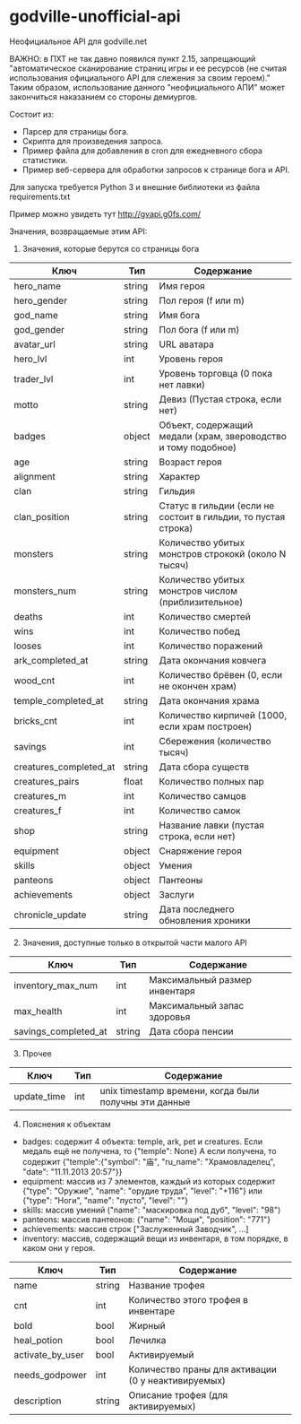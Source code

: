 # godville-unofficial-api

Неофициальное API для godville.net

ВАЖНО: в ПХТ не так давно появился пункт 2.15, запрещающий "автоматическое сканирование страниц игры и ее ресурсов (не считая использования официального API для слежения за своим героем)." Таким образом, использование данного "неофициального АПИ" может закончиться наказанием со стороны демиургов.

Состоит из:
* Парсер для страницы бога.
* Скрипта для произведения запроса.
* Пример файла для добавления в cron для ежедневного сбора статистики.
* Пример веб-сервера для обработки запросов к странице бога и API.

Для запуска требуется Python 3 и внешние библиотеки из файла requirements.txt

Пример можно увидеть тут http://gvapi.g0fs.com/

Значения, возвращаемые этим API:

1. Значения, которые берутся со страницы бога

|Ключ|Тип|Содержание|
|--- | --- | ---
|hero_name|string|Имя героя
|hero_gender|string|Пол героя (f или m)
|god_name|string|Имя бога
|god_gender|string|Пол бога (f или m)
|avatar_url|string|URL аватара
|hero_lvl|int|Уровень героя
|trader_lvl|int|Уровень торговца (0 пока нет лавки)
|motto|string|Девиз (Пустая строка, если нет)
|badges|object|Объект, содержащий медали (храм, звероводство и тому подобное)
|age|string|Возраст героя
|alignment|string|Характер
|clan|string|Гильдия
|clan_position|string|Статус в гильдии (если не состоит в гильдии, то пустая строка)
|monsters|string|Количество убитых монстров стрококй (около N тысяч)
|monsters_num|string|Количество убитых монстров числом (приблизительное)
|deaths|int|Количество смертей
|wins|int|Количество побед
|looses|int|Количество поражений
|ark_completed_at|string|Дата окончания ковчега
|wood_cnt|int|Количество брёвен (0, если не окончен храм)
|temple_completed_at|string|Дата окончания храма
|bricks_cnt|int|Количество кирпичей (1000, если храм построен)
|savings|int|Сбережения (количество тысяч)
|creatures_completed_at|string|Дата сбора существ
|creatures_pairs|float|Количество полных пар
|creatures_m|int|Количество самцов
|creatures_f|int|Количество самок
|shop|string|Название лавки (пустая строка, если нет)
|equipment|object|Снаряжение героя
|skills|object|Умения
|panteons|object|Пантеоны
|achievements|object|Заслуги
|chronicle_update|string|Дата последнего обновления хроники

2. Значения, доступные только в открытой части малого API

Ключ|Тип|Содержание|
--- | --- | ---
inventory_max_num|int|Максимальный размер инвентаря
max_health|int|Максимальный запас здоровья
savings_completed_at|string|Дата сбора пенсии

3. Прочее

|Ключ|Тип|Содержание|
|--- | --- | ---
|update_time|int|unix timestamp времени, когда были получны эти данные

4. Пояснения к объектам

* badges: содержит 4 объекта: temple, ark, pet и creatures. Если медаль ещё не получена, то {"temple": None}
 А если получена, то содержит {"temple":{"symbol": "庙", "ru_name": "Храмовладелец", "date": "11.11.2013 20:57"}}
* equipment: массив из 7 элементов, каждый из которых содержит {"type": "Оружие", "name": "орудие труда", "level": "+116"}
 или {"type": "Ноги", "name": "пусто", "level": ""}
* skills: массив умений ("name": "маскировка под дуб", "level": "98")
* panteons: массив пантеонов: {"name": "Мощи", "position": "771"}
* achievements: массив строк ["Заслуженный Заводчик", ...]
* inventory: массив, содержащий вещи из инвентаря, в том порядке, в каком они у героя.

|Ключ|Тип|Содержание|
|--- | --- | ---
|name|string|Название трофея
|cnt|int|Количество этого трофея в инвентаре
|bold|bool|Жирный
|heal_potion|bool|Лечилка
|activate_by_user|bool|Активируемый
|needs_godpower|int|Количество праны для активации (0 у неактивируемых)
|description|string|Описание трофея (для активируемых)
